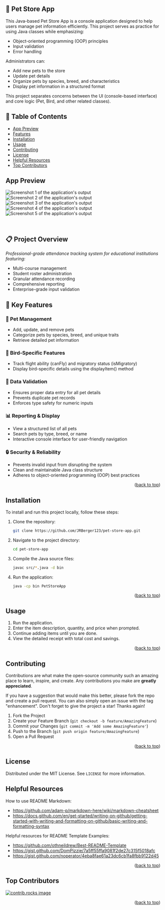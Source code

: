 ## 🐾 Pet Store App

This Java-based Pet Store App is a console application designed to help users manage pet information efficiently. This project serves as practice for using Java classes while emphasizing:
- Object-oriented programming (OOP) principles
- Input validation
- Error handling

Administrators can:
- Add new pets to the store
- Update pet details
- Organize pets by species, breed, and characteristics
- Display pet information in a structured format

This project separates concerns between the UI (console-based interface) and core logic (Pet, Bird, and other related classes).
<br> 

## 📌 Table of Contents

- [App Preview](#app-preview)
- [Features](#features)
- [Installation](#installation)
- [Usage](#usage)
- [Contributing](#contributing)
- [License](#license)
- [Helpful Resources](#helpful-resources)
- [Top Contributors](#top-contributors)

## App Preview

![Screenshot 1 of the application's output](assets/Preview_1.png)<br>
![Screenshot 2 of the application's output](assets/Preview_2.png)<br>
![Screenshot 3 of the application's output](assets/Preview_3.png)<br>
![Screenshot 4 of the application's output](assets/Preview_4.png)<br>
![Screenshot 5 of the application's output](assets/Preview_5.png)<br>

<br>

## 📋 Project Overview
*Professional-grade attendance tracking system for educational institutions featuring:*
- Multi-course management
- Student roster administration
- Granular attendance recording
- Comprehensive reporting
- Enterprise-grade input validation

## 🚀 Key Features

### 🐶 Pet Management
- Add, update, and remove pets
- Categorize pets by species, breed, and unique traits
- Retrieve detailed pet information

### 🦜 Bird-Specific Features
- Track flight ability (canFly) and migratory status (isMigratory)
- Display bird-specific details using the displayItem() method

### 📝 Data Validation
- Ensures proper data entry for all pet details
- Prevents duplicate pet records
- Enforces type safety for numeric inputs

### 📊 Reporting & Display
- View a structured list of all pets
- Search pets by type, breed, or name
- Interactive console interface for user-friendly navigation

### 🔒 Security & Reliability
- Prevents invalid input from disrupting the system
- Clean and maintainable Java class structure
- Adheres to object-oriented programming (OOP) best practices

<p align="right">(<a href="#readme-top">back to top</a>)</p>

## Installation

To install and run this project locally, follow these steps:

1. Clone the repository:
    ```sh
    git clone https://github.com/JRBerger123/pet-store-app.git
    ```
2. Navigate to the project directory:
    ```sh
    cd pet-store-app
    ```
3. Compile the Java source files:
    ```sh
    javac src/*.java -d bin
    ```
4. Run the application:
    ```sh
    java -cp bin PetStoreApp
    ```

<p align="right">(<a href="#readme-top">back to top</a>)</p>

## Usage

1. Run the application.
2. Enter the item description, quantity, and price when prompted.
3. Continue adding items until you are done.
4. View the detailed receipt with total cost and savings.

<p align="right">(<a href="#readme-top">back to top</a>)</p>

## Contributing

Contributions are what make the open-source community such an amazing place to learn, inspire, and create. Any contributions you make are **greatly appreciated**.

If you have a suggestion that would make this better, please fork the repo and create a pull request. You can also simply open an issue with the tag "enhancement".
Don't forget to give the project a star! Thanks again!

1. Fork the Project
2. Create your Feature Branch (`git checkout -b feature/AmazingFeature`)
3. Commit your Changes (`git commit -m 'Add some AmazingFeature'`)
4. Push to the Branch (`git push origin feature/AmazingFeature`)
5. Open a Pull Request

<p align="right">(<a href="#readme-top">back to top</a>)</p>

## License

Distributed under the MIT License. See `LICENSE` for more information.

## Helpful Resources

How to use README Markdown:<br>
- https://github.com/adam-p/markdown-here/wiki/markdown-cheatsheet<br>
- https://docs.github.com/en/get-started/writing-on-github/getting-started-with-writing-and-formatting-on-github/basic-writing-and-formatting-syntax<br>

Helpful resources for README Template Examples:
- https://github.com/othneildrew/Best-README-Template<br>
- https://gist.github.com/DomPizzie/7a5ff55ffa9081f2de27c315f5018afc<br>
- https://gist.github.com/noperator/4eba8fae61a23dc6cb1fa8fbb9122d45<br>

<p align="right">(<a href="#readme-top">back to top</a>)</p>

## Top Contributors

<a href="https://github.com/JRBerger123/Pet-Store-App/graphs/contributors">
  <img src="https://contrib.rocks/image?repo=JRBerger123/Pet-Store-App" alt="contrib.rocks image" />
</a>

<p align="right">(<a href="#readme-top">back to top</a>)</p>